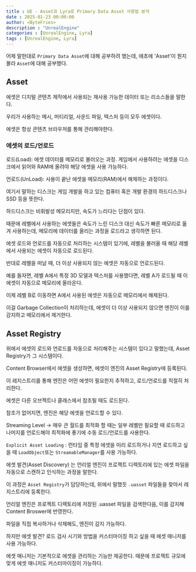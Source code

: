 ```yaml
---
title : UE - Asset과 Lyra로 Primary Data Asset 사용법 분석
date : 2025-01-23 00:00:00
author: <ByteFries>
description : "UnrealEngine"
categories : [UnrealEngine, Lyra]
tags : [UnrealEngine, Lyra]
---
```


어제 말한대로 `Primary Data Asset`에 대해 공부하려 했는데, 애초에 'Asset'이 뭔지 몰라 `Asset`에 대해 공부했다.

## Asset

에셋은 디지털 콘텐츠 제작에서 사용되는 재사용 가능한 데이터 또는 리소스들을 말한다. 

우리가 사용하는 메시, 머티리얼, 사운드 파일, 텍스처 등이 모두 에셋이다.  

에셋은 항상 콘텐츠 브라우저를 통해 관리해야한다.  

### 에셋의 로드/언로드
로드(Load): 에셋 데이터를 메모리로 불러오는 과정. 게임에서 사용하려는 에셋을 디스크에서 읽어와 RAM에 올려야 해당 에셋을 사용 가능하다.

언로드(UnLoad): 사용이 끝난 에셋을 메모리(RAM)에서 해제하는 과정이다.

여기서 말하는 디스크는 게임 개발을 하고 있는 컴퓨터 혹은 개발 환경의 하드디스크나 SSD 등을 뜻한다.

하드디스크는 비휘발성 메모리지만, 속도가 느리다는 단점이 있다.  

때문에 레벨에서 사용하는 에셋들은 속도가 느린 디스크 대신 속도가 빠른 메모리로 옮겨 사용하는데, 메모리에 데이터를 올리는 과정을 로드라고 생각하면 된다.  

에셋 로드와 언로드를 자동으로 처리하는 시스템이 있기에, 레벨을 불러올 때 해당 레벨에서 사용되는 에셋이 자동으로 로드된다.  

반대로 레벨을 떠날 때, 더 이상 사용되지 않는 에셋은 자동으로 언로드된다.  

예를 들자면, 레벨 A에서 특정 3D 모델과 텍스처를 사용했다면, 레벨 A가 로드될 때 이 에셋이 자동으로 메모리에 올라온다.

이제 레벨 B로 이동하면 A에서 사용된 에셋은 자동으로 메모리에서 해제된다.

이걸 Garbage Collection이 처리하는데, 에셋이 더 이상 사용되지 않으면 엔진이 이를 감지하고 메모리에서 제거한다.

## Asset Registry

위에서 에셋의 로드와 언로드를 자동으로 처리해주는 시스템이 있다고 말했는데, Asset Registry가 그 시스템이다.  

Content Browser에서 에셋을 생성하면, 에셋이 엔진의 Asset Registry에 등록된다.  

이 레지스트리를 통해 엔진은 어떤 에셋이 필요한지 추적하고, 로드/언로드를 적절히 처리한다.    

에셋은 다른 오브젝트나 클래스에서 참조될 때도 로드된다.  

참조가 없어지면, 엔진은 해당 에셋을 언로드할 수 있다.  

Streaming Level -> 매우 큰 월드를 최적화 할 때는 일부 레벨만 필요할 때 로드하고 나머지를 언로드해야 최적화에 좋기에 수동 로드/언로드를 사용한다.  

`Explicit Asset Loading` : 런타임 중 특정 에셋을 미리 로드하거나 지연 로드하고 싶을 때 `LoadObject`또는 `StreamableManager`를 사용 가능하다.  

에셋 발견(Asset Discovery) 는 언리얼 엔진이 프로젝트 디렉토리에 있는 에셋 파일을 자동으로 스캔하고 인식하는 과정을 말한다.

이 과정은 `Asset Registry`가 담당하는데, 위에서 말했듯 `.uasset` 파일들을 찾아서 레지스트리에 등록한다.


언리얼 엔진은 프로젝트 디렉토리에 저장된 .uasset 파일을 검색한다음, 이를 감지해 Content Broswer에 반영한다.

파일을 직접 복사하거나 삭제해도, 엔진이 감지 가능하다.



하지만 에셋 발견? 로드 검사 시기와 방법을 커스터마이징 하고 싶을 때 에셋 매니저를 사용 가능하다.

에셋 매니저는 기본적으로 에셋을 관리하는 기능만 제공한다. 때문에 프로젝트 규모에 맞게 에셋 매니저도 커스터마이징이 가능하다.

